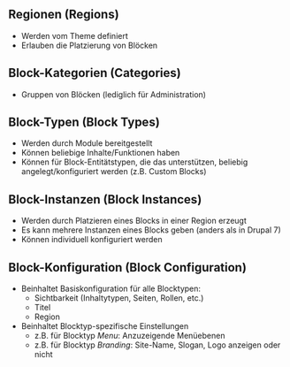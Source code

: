 ## Regionen (Regions)

- Werden vom Theme definiert
- Erlauben die Platzierung von Blöcken

## Block-Kategorien (Categories)

- Gruppen von Blöcken (lediglich für Administration)

## Block-Typen (Block Types)

- Werden durch Module bereitgestellt
- Können beliebige Inhalte/Funktionen haben
- Können für Block-Entitätstypen, die das unterstützen, beliebig
  angelegt/konfiguriert werden (z.B. Custom Blocks)

## Block-Instanzen (Block Instances)

- Werden durch Platzieren eines Blocks in einer Region erzeugt
- Es kann mehrere Instanzen eines Blocks geben (anders als in Drupal 7)
- Können individuell konfiguriert werden

## Block-Konfiguration (Block Configuration)

- Beinhaltet Basiskonfiguration für alle Blocktypen:
    - Sichtbarkeit (Inhaltytypen, Seiten, Rollen, etc.)
    - Titel
    - Region
- Beinhaltet Blocktyp-spezifische Einstellungen
    - z.B. für Blocktyp _Menu_: Anzuzeigende Menüebenen
    - z.B. für Blocktyp _Branding_: Site-Name, Slogan, Logo anzeigen oder nicht
